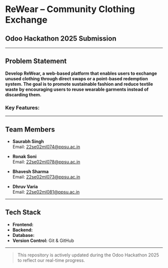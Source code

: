 # ReWear – Community Clothing Exchange

##  Odoo Hackathon 2025 Submission

---

##  Problem Statement

**Develop ReWear, a web-based platform that enables users to exchange unused clothing through direct swaps or a point-based redemption system. The goal is to promote sustainable fashion and reduce textile waste by encouraging users to reuse wearable garments instead of discarding them.**

### Key Features:

---

##  Team Members

- **Saurabh Singh**   
  Email: 22se02ml074@ppsu.ac.in

- **Ronak Soni**   
  Email: 22se02ml078@ppsu.ac.in

- **Bhavesh Sharma**   
  Email: 22se02ml073@ppsu.ac.in

- **Dhruv Varia**   
  Email: 22se02ml081@ppsu.ac.in

---

##  Tech Stack

- **Frontend:** 
- **Backend:** 
- **Database:** 
- **Version Control:** Git & GitHub

---

> This repository is actively updated during the Odoo Hackathon 2025 to reflect our real-time progress.

